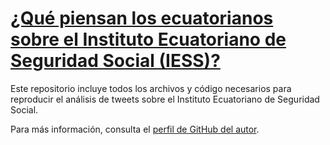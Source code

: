 # [¿Qué piensan los ecuatorianos sobre el Instituto Ecuatoriano de Seguridad Social (IESS)?](https://elquantificador.org/post/salud/2022-09-08-twitter-iess-analysis/)

Este repositorio incluye todos los archivos y código necesarios para reproducir el análisis de tweets sobre el Instituto Ecuatoriano de Seguridad Social.

Para más información, consulta el [perfil de GitHub del autor](https://github.com/asebastianc?tab=repositories).
